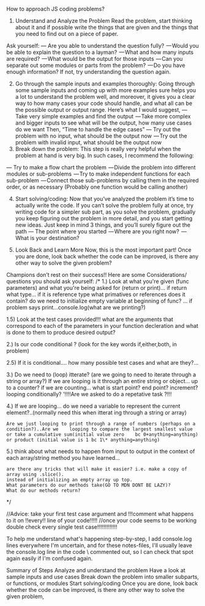 How to approach JS coding problems?

1. Understand and Analyze the Problem
   Read the problem, start thinking about it and if possible write the things that are given and the things that you need to find out on a piece of paper.

Ask yourself:
— Are you able to understand the question fully?
 — Would you be able to explain the question to a layman?
 — What and how many inputs are required?
 — What would be the output for those inputs
 — Can you separate out some modules or parts from the problem?
 — Do you have enough information? If not, try understanding the question again.

2. Go through the sample inputs and examples thoroughly:
   Going through some sample inputs and coming up with more examples sure helps you a lot to understand the problem well, and moreover, it gives you a clear way to how many cases your code should handle, and what all can be the possible output or output range.
   Here’s what I would suggest,
   — Take very simple examples and find the output
    — Take more complex and bigger inputs to see what will be the output, how many use cases do we want
   Then, “Time to handle the edge cases”
   — Try out the problem with no input, what should be the output now
    — Try out the problem with invalid input, what should be the output now
3. Break down the problem:
   This step is really very helpful when the problem at hand is very big. In such cases, I recommend the following:

— Try to make a flow chart the problem
 — Divide the problem into different modules or sub-problems
 — Try to make independent functions for each sub-problem
 — Connect those sub-problems by calling them in the required order, or as necessary (Probably one function would be calling another)

4. Start solving/coding:
   Now that you’ve analyzed the problem it’s time to actually write the code. If you can’t solve the problem fully at once, try writing code for a simpler sub part, as you solve the problem, gradually you keep figuring out the problem in more detail, and you start getting new ideas.
   Just keep in mind 3 things, and you’ll surely figure out the path
   — The point where you started
    — Where are you right now?
    — What is your destination?

5) Look Back and Learn More
   Now, this is the most important part! Once you are done, look back whether the code can be improved, is there any other way to solve the given problem?

Champions don’t rest on their success!!
Here are some Considerations/ questions you should ask yourself:
/\*
1.) Look at what you're given (func parameters) and what you're being asked for (return or print)...
if return what type...
if it is reference type what primatives or references does it contain?
do we need to initialize empty variable at beginning of func? ...
if problem says print...console.log(what are we printing?)

1.5) Look at the test cases provided!!!
what are the arguments that correspond to each of the parameters in your function decleration and what is done to them to produce desired output?

2.) Is our code conditional ?
(look for the key words if,either,both, in problem)

2.5) If it is conditional....
how many possible test cases and what are they?...

3.) Do we need to (loop) itterate?
(are we going to need to iterate through a string or array?)
If we are looping is it through an entire string or object...
up to a counter?
if we are counting... what is start point? end point? increment?
looping conditionally?
'!!!!Are we asked to do a repetative task ?!!!

4.) If we are looping...
do we need a variable to represent the current element?..(normally need this when itterat ing through a string or array)

    Are we just looping to print through a range of numbers (perhaps on a condition?)..Are we    looping to compare the largest smallest value or take a cumulative sum(initial value zero    bc 0+anything=anything) or product (initial value is 1 bc 1\* anything=anything)

5.) think about what needs to happen from input to output in the context of each array/string method you have learned...

    are there any tricks that will make it easier? i.e. make a copy of array using .slice().
    instead of initializing an empty array up top.
    What parameters do our methods take(GO TO MDN DONT BE LAZY)?
    What do our methods return?

\*/

//Advice: take your first test case argument and !!!comment what happens to it on !!every!! line of your code!!!!!
//once your code seems to be working double check every single test case!!!!!!!!!!!!!

To help me understand what's happening step-by-step, I add console.log lines everywhere I'm uncertain, and for these notes-files, I'll usually leave the console.log line in the code \ commented out, so I can check that spot again easily if I'm confused again.

Summary of Steps
Analyze and understand the problem
Have a look at sample inputs and use cases
Break down the problem into smaller subparts, or functions, or modules
Start solving/coding
Once you are done, look back whether the code can be improved, is there any other way to solve the given problem,
